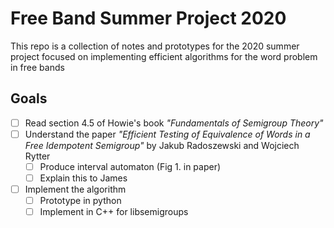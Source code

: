# Free Band Summer Project 2020

This repo is a collection of notes and prototypes for the 2020 summer project 
focused on implementing efficient algorithms for the word problem in free bands

## Goals

- [ ] Read section 4.5 of Howie's book *"Fundamentals of Semigroup Theory"*
- [ ] Understand the paper *"Efficient Testing of Equivalence of Words 
in a Free Idempotent Semigroup"* by Jakub Radoszewski and Wojciech Rytter
  - [ ] Produce interval automaton (Fig 1. in paper)
  - [ ] Explain this to James
- [ ] Implement the algorithm
  - [ ] Prototype in python
  - [ ] Implement in C++ for libsemigroups
